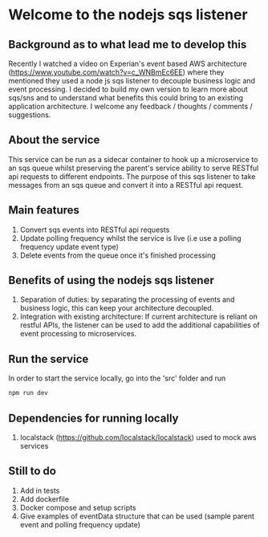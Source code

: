 # Welcome to the nodejs sqs listener

## Background as to what lead me to develop this
Recently I watched a video on Experian's event based AWS architecture (https://www.youtube.com/watch?v=c_WNBmEc6EE) where they mentioned they used a node js sqs listener to decouple business logic and event processing. I decided to build my own version to learn more about sqs/sns and to understand what benefits this could bring to an existing application architecture. I welcome any feedback / thoughts / comments / suggestions.

## About the service
This service can be run as a sidecar container to hook up a microservice to an sqs queue whilst preserving the parent's service ability to serve RESTful api requests to different endpoints. The purpose of this sqs listener to take messages from an sqs queue and convert it into a RESTful api request.

## Main features
1. Convert sqs events into RESTful api requests
2. Update polling frequency whilst the service is live (i.e use a polling frequency update event type)
3. Delete events from the queue once it's finished processing

## Benefits of using the nodejs sqs listener
1. Separation of duties: by separating the processing of events and business logic, this can keep your architecture decoupled.
2. Integration with existing architecture: If current architecture is reliant on restful APIs, the listener can be used to add the additional capabilities of event processing to microservices.

## Run the service
In order to start the service locally, go into the 'src' folder and run
```bash
npm run dev
```

## Dependencies for running locally
1. localstack (https://github.com/localstack/localstack) used to mock aws services


## Still to do
1. Add in tests
2. Add dockerfile
3. Docker compose and setup scripts
4. Give examples of eventData structure that can be used (sample parent event and polling frequency update)
